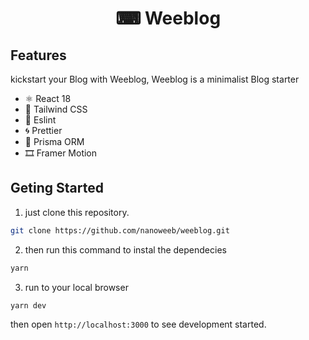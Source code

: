 # <p align="center">⌨ Weeblog</p>

## Features

kickstart your Blog with Weeblog, Weeblog is a minimalist Blog starter

- ⚛ React 18
- 🍃 Tailwind CSS
- 📝 Eslint
- 🌀 Prettier
- 📐 Prisma ORM
- 🎞 Framer Motion


## Geting Started
1. just clone this repository.
```bash
git clone https://github.com/nanoweeb/weeblog.git
```

2. then run this command to instal the dependecies
```bash
yarn
```

3. run to your local browser
```bash
yarn dev
```
then open `http://localhost:3000` to see development started.

